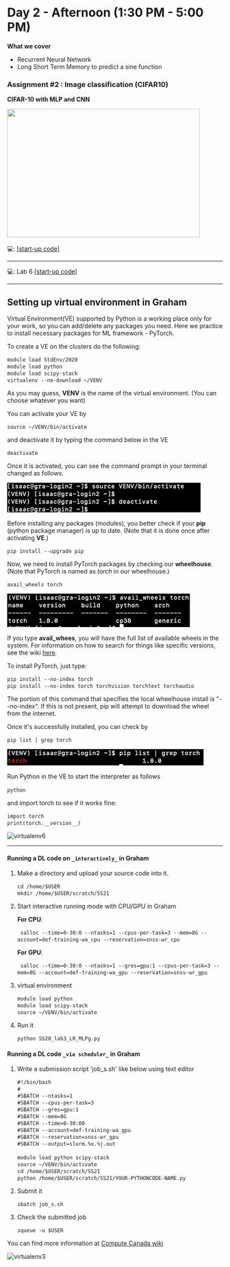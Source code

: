 # Day 2 - Afternoon (1:30 PM - 5:00 PM)

**What we cover**
* Recurrent Neural Network
* Long Short Term Memory to predict a sine function

### Assignment #2 : Image classification (CIFAR10) ###

__CIFAR-10 with MLP and CNN__

<img src="https://github.com/isaacyeSN/SS2021/blob/main/Day2PM/cifar-10.png" width="450" height="300"/>

:computer:: [[start-up code]](https://github.com/isaacyeSN/SS2021/blob/main/Day2PM/SS21_assgn2.ipynb)


---

:computer:: Lab 6 [[start-up code]](https://github.com/isaacyeSN/SS2021/blob/main/Day2PM/SS21_lab6.ipynb)


---

## Setting up virtual environment in Graham

Virtual Environment(VE) supported by Python is a working place only for your work, so you can add/delete any packages you need. Here we practice to install necessary packages for ML framework - PyTorch. 

To create a VE on the clusters do the following:
```
module load StdEnv/2020
module load python
module load scipy-stack
virtualenv --no-download ~/VENV
```
As you may guess, **VENV** is the name of the virtual environment. (You can choose whatever you want)

You can activate your VE by

```
source ~/VENV/bin/activate
```
and deactivate it by typing the command below in the VE

```
deactivate
```

Once it is activated, you can see the command prompt in your terminal changed as follows.

![virtualenv3](https://github.com/isaacye/SS2021/blob/main/Day1AM/ve3.png)

Before installing any packages (modules), you better check if your **pip** (python package manager) is up to date. (Note that it is done once after activating **VE**.)

```
pip install --upgrade pip
```

Now, we need to install PyTorch packages by checking our **wheelhouse**.  
(Note that PyTorch is named as *torch* in our wheelhouse.)

```
avail_wheels torch
```

![virtualenv4](https://github.com/isaacye/SS2021/blob/main/Day1AM/ve4.png)

If you type __avail_whees__, you will have the full list of available wheels in the system. For information on how to search for things like specific versions, see the wiki [here](https://docs.computecanada.ca/wiki/Python#Available_wheels).

To install PyTorch, just type:

```
pip install --no-index torch
pip install --no-index torch torchvision torchtext torchaudio
```

The portion of this command that specifies the local wheelhouse install is "--no-index". If this is not present, pip will attempt to download the wheel from the internet. 

Once it's successfully installed, you can check by 

```
pip list | grep torch
```


![virtualenv5](https://github.com/isaacye/SS2021/blob/main/Day1AM/ve5.png)

Run Python in the VE to start the interpreter as follows

```python```

and import torch to see if it works fine:

```
import torch
print(torch.__version__)
```

![virtualenv6](https://github.com/isaacye/SS2021/blob/main/Day1AM/ve6.png)

---

#### Running a DL code on `_interactively_` in Graham ####

1. Make a directory and upload your source code into it.

    ```
   cd /home/$USER
   mkdir /home/$USER/scratch/SS21
   ```
   

2. Start interactive running mode with CPU/GPU in Graham 
   
   **For CPU**:
   
   ```
    salloc --time=0-30:0 --ntasks=1 --cpus-per-task=3 --mem=8G --account=def-training-wa_cpu --reservation=snss-wr_cpu 
   ```

   **For GPU**:
   
   ```
    salloc --time=0-30:0 --ntasks=1 --gres=gpu:1 --cpus-per-task=3 --mem=8G --account=def-training-wa_gpu --reservation=snss-wr_gpu
   ```

3. virtual environment

    ```
    module load python
    module load scipy-stack
    source ~/VENV/bin/activate
    ```

4. Run it 
    ```
    python SS20_lab3_LR_MLPg.py
    ```
    
#### Running a DL code `_via scheduler_` in Graham ####

1.  Write a submission script 'job_s.sh' like below using text editor  
    ```
    #!/bin/bash
    #
    #SBATCH --ntasks=1
    #SBATCH --cpus-per-task=3
    #SBATCH --gres=gpu:1
    #SBATCH --mem=8G
    #SBATCH --time=0-30:00
    #SBATCH --account=def-training-wa_gpu
    #SBATCH --reservation=snss-wr_gpu
    #SBATCH --output=slurm.%x.%j.out
    
    module load python scipy-stack
    source ~/VENV/bin/activate
    cd /home/$USER/scratch/SS21
    python /home/$USER/scratch/SS21/YOUR-PYTHONCODE-NAME.py
    
    ```
    
4. Submit it
    ```
    sbatch job_s.sh
    ```

5. Check the submitted job
    ```
    squeue -u $USER
    ```
You can find more information at [Compute Canada wiki](https://docs.computecanada.ca/wiki/Running_jobs)

![virtualenv3](https://github.com/isaacyeSN/SS2021/blob/main/Day2PM/CC_gpu.png)
